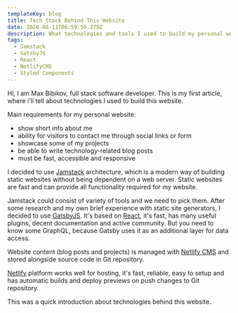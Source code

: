```yaml
---
templateKey: blog
title: Tech Stack Behind This Website
date: 2020-06-11T06:59:56.279Z
description: What technologies and tools I used to build my personal website
tags:
  - Jamstack
  - GatsbyJS
  - React
  - NetlifyCMS
  - Styled Components
---
```

Hi, I am Max Bibikov, full stack software developer. This is my first article, where i'll tell about technologies I used to build this website.

Main requirements for my personal website:  

* show short info about me
* ability for visitors to contact me through social links or form
* showcase some of my projects 
* be able to write technology-related blog posts
* must be fast, accessible and responsive

I decided to use [Jamstack](https://jamstack.org/) architecture, which is a modern way of building static websites without being dependent on a web server. Static websites are fast and can provide all functionality required for my website.

Jamstack could consist of variety of tools and we need to pick them. After some research and my own brief experience with static site generators,  I decided to use [GatsbyJS](https://www.gatsbyjs.org/). It's based on [React](https://reactjs.org/), it's fast, has many useful plugins, decent documentation and active community. But you need to know some GraphQL, because Gatsby uses it as an additional layer for data access. 

Website content (blog posts and projects) is managed with [Netlify CMS](https://www.netlifycms.org/) and stored alongside source code in Git repository.

[Netlify](https://www.netlify.com/) platform works well for hosting, it's fast, reliable, easy to setup and has automatic builds and deploy  previews on push changes to Git repository.

This was a quick introduction about technologies behind this website.